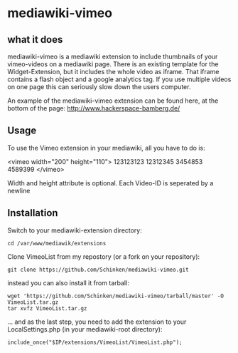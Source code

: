 # mediawiki-vimeo

## what it does

mediawiki-vimeo is a mediawiki extension to include thumbnails of your vimeo-videos on a mediawiki page. There is an existing template for the Widget-Extension, but it includes the whole video as iframe. That iframe contains a flash object and a google analytics tag. If you use multiple videos on one page this can seriously slow down the users computer.

An example of the mediawiki-vimeo extension can be found here, at the bottom of the page: http://www.hackerspace-bamberg.de/

## Usage

To use the Vimeo extension in your mediawiki, all you have to do is:

&lt;vimeo width="200" height="110"&gt;
123123123
12312345
3454853
4589399
&lt;/vimeo&gt;

Width and height attribute is optional. Each Video-ID is seperated by a newline

## Installation

Switch to your mediawiki-extension directory:

    cd /var/www/mediawik/extensions

Clone VimeoList from my repostory (or a fork on your repository):

    git clone https://github.com/Schinken/mediawiki-vimeo.git

instead you can also install it from tarball:

    wget 'https://github.com/Schinken/mediawiki-vimeo/tarball/master' -O VimeoList.tar.gz
    tar xvfz VimeoList.tar.gz

... and as the last step, you need to add the extension to your LocalSettings.php (in your mediawiki-root directory):

    include_once("$IP/extensions/VimeoList/VimeoList.php");
